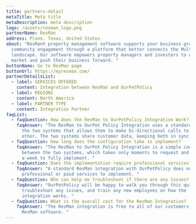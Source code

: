 ```yaml
---
title: partners-detail
metaTitle: Meta title
metaDescription: meta description
logo: /assets/resman_logo.png
partnerName: ResMan
address: Plano, Texas, United States
about: "ResMan® property management software supports your business growth and
  community engagement through a platform that better connects the Multifamily
  landscape. Our software empowers property managers and investors to operate,
  market and push their business forward. "
buttonName: Go to ResMan page
buttonUrl: https://myresman.com/
partnerDetailsList:
  - label: SERVICES OFFERED
    content: Integration between ResMan and OurPetPolicy
  - label: REGIONS
    content: North America
  - label: PARTNER TYPE
    content: Integration Partner
faqList:
  - faqQuestion: How does the ResMan to OurPetPolicy Integration Work?
    faqAnswer: "The ResMan to OurPet Policy Integration uses a standard API between
      the two systems that allows them to make bi-directional calls to each
      other. The two systems share customer data, keeping both in sync.  "
  - faqQuestion: How long does the configuration take to implement?
    faqAnswer: "The ResMan to OurPet Policy Integration is a simple configuration
      between the two systems, which takes only moments to request and less than
      a week to fully implement. "
  - faqQuestion: Does the implementation require professional services?
    faqAnswer: "A standard ResMan integration with OurPetPolicy does not require any
      professional or paid services to implement. "
  - faqQuestion: Who can help me troubleshoot if there are any issues?
    faqAnswer: "OurPetPolicy will be happy to walk you through this quick process,
      troubleshoot any issues, and train any new employees on how the
      integration works. "
  - faqQuestion: What is the overall cost for the ResMan Integration?
    faqAnswer: "The ResMan integration is free to all of our customers that use the
      ResMan software. "
---
```

